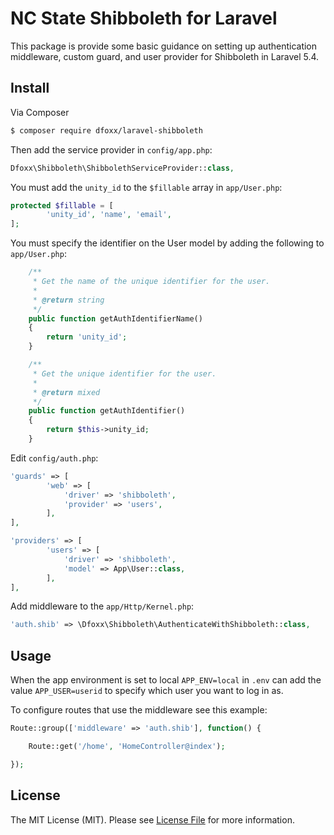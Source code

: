 # NC State Shibboleth for Laravel

This package is provide some basic guidance on setting up authentication middleware,
custom guard, and user provider for Shibboleth in Laravel 5.4.

## Install

Via Composer

``` bash
$ composer require dfoxx/laravel-shibboleth
```

Then add the service provider in `config/app.php`:
``` php
Dfoxx\Shibboleth\ShibbolethServiceProvider::class,
```
You must add the `unity_id` to the `$fillable` array in `app/User.php`:
``` php
protected $fillable = [
        'unity_id', 'name', 'email',
];
```

You must specify the identifier on the User model by adding the following to `app/User.php`:
``` php
    /**
     * Get the name of the unique identifier for the user.
     *
     * @return string
     */
    public function getAuthIdentifierName()
    {
        return 'unity_id';
    }

    /**
     * Get the unique identifier for the user.
     *
     * @return mixed
     */
    public function getAuthIdentifier()
    {
        return $this->unity_id;
    }
```

Edit `config/auth.php`:
``` php
'guards' => [
        'web' => [
            'driver' => 'shibboleth',
            'provider' => 'users',
        ],
],

'providers' => [
        'users' => [
            'driver' => 'shibboleth',
            'model' => App\User::class,
        ],
],
```

Add middleware to the `app/Http/Kernel.php`:
``` php
'auth.shib' => \Dfoxx\Shibboleth\AuthenticateWithShibboleth::class,
```

## Usage

When the app environment is set to local `APP_ENV=local` in `.env` can add the value
`APP_USER=userid` to specify which user you want to log in as.

To configure routes that use the middleware see this example:
``` php
Route::group(['middleware' => 'auth.shib'], function() {

    Route::get('/home', 'HomeController@index');

});
```

## License

The MIT License (MIT). Please see [License File](LICENSE.md) for more information.
